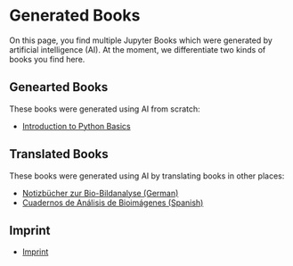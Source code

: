 # Generated Books

On this page, you find multiple Jupyter Books which were generated by artificial intelligence (AI). At the moment, we differentiate two kinds of books you find here.

## Genearted Books

These books were generated using AI from scratch:
* [Introduction to Python Basics](https://generated-books.github.io/python-basics/intro.html)

## Translated Books

These books were generated using AI by translating books in other places:
* [Notizbücher zur Bio-Bildanalyse (German)](https://generated-books.github.io/bio-bildanalyse-notebooks/intro.html)
* [Cuadernos de Análisis de Bioimágenes (Spanish)](https://generated-books.github.io/cuaderno-de-analisis-de-bioimagenes)

## Imprint

* [Imprint](https://github.com/generated-books/generated-books.github.io/blob/main/imprint.md)
